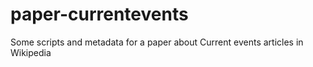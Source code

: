 paper-currentevents
===================

Some scripts and metadata for a paper about Current events articles in Wikipedia
